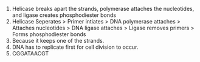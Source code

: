 1. Helicase breaks apart the strands, polymerase attaches the nucleotides, and ligase creates phosphodiester bonds
2. Helicase Seperates > Primer intiates > DNA polymerase attaches > Attaches nucleotides > DNA ligase attaches > Ligase removes primers > Forms phosphodiester bonds
3. Because it keeps one of the strands.
4. DNA has to replicate first for cell division to occur.
5. CGGATAACGT